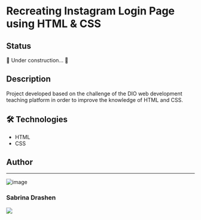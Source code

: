 # Recreating Instagram Login Page using HTML & CSS

## Status
🚧  Under construction... 🚧

## Description
Project developed based on the challenge of the DIO web development teaching platform in order to improve the knowledge of HTML and CSS.

## 🛠 Technologies 
- HTML
- CSS

## Author
---
![image](https://media-exp1.licdn.com/dms/image/C4D03AQHjdarrHhmvXQ/profile-displayphoto-shrink_200_200/0/1624899637047?e=1640217600&v=beta&t=K9QqUule4LCaWNRDGFtNpcHhjC7pNI9WaG2qpjAdCnk)
### Sabrina Drashen

[![](https://img.shields.io/badge/LinkedIn-0077B5?style=for-the-badge&logo=linkedin&logoColor=white)](https://www.linkedin.com/in/sabrinadrashen/)
